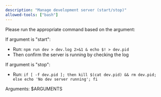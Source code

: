 ```yaml
---
description: "Manage development server (start/stop)"
allowed-tools: ["bash"]
---
```


Please run the appropriate command based on the argument:

If argument is "start":
- Run: `npm run dev > dev.log 2>&1 & echo $! > dev.pid`
- Then confirm the server is running by checking the log

If argument is "stop":
- Run: `if [ -f dev.pid ]; then kill $(cat dev.pid) && rm dev.pid; else echo 'No dev server running'; fi`

Arguments: $ARGUMENTS